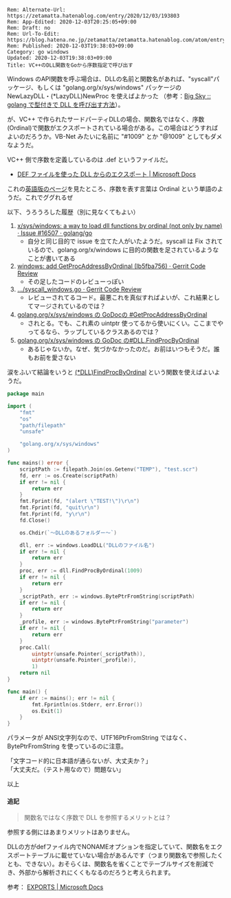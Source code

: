 ```header
Rem: Alternate-Url: https://zetamatta.hatenablog.com/entry/2020/12/03/193803
Rem: App-Edited: 2020-12-03T20:25:05+09:00
Rem: Draft: no
Rem: Url-To-Edit: https://blog.hatena.ne.jp/zetamatta/zetamatta.hatenablog.com/atom/entry/26006613660006669
Rem: Published: 2020-12-03T19:38:03+09:00
Category: go windows
Updated: 2020-12-03T19:38:03+09:00
Title: VC++のDLL関数をGoから序数指定で呼び出す
```
Windows のAPI関数を呼ぶ場合は、DLLの名前と関数名があれば、"syscall"パッケージ、もしくは "golang.org/x/sys/windows" パッケージの NewLazyDLL・(*LazyDLL)NewProc を使えばよかった
（参考：[Big Sky :: golang で型付きで DLL を呼び出す方法](https://mattn.kaoriya.net/software/lang/go/20160926174552.htm)）。

が、VC++ で作られたサードパーティDLLの場合、関数名ではなく、序数(Ordinal)で関数がエクスポートされている場合がある。この場合はどうすればよいのだろうか。VB-Net みたいに名前に "#1009" とか "@1009" としてもダメなようだ。

VC++ 側で序数を定義しているのは .def というファイルだ。

* [DEF ファイルを使った DLL からのエクスポート | Microsoft Docs](https://docs.microsoft.com/ja-jp/cpp/build/exporting-from-a-dll-using-def-files?view=msvc-160)

これの[英語版のページ](https://docs.microsoft.com/ja-jp/cpp/build/exporting-from-a-dll-using-def-files?view=msvc-160)を見たところ、序数を表す言葉は Ordinal という単語のようだ。これでググれるぜ

以下、うろうろした履歴（別に見なくてもよい）

1. [x/sys/windows: a way to load dll functions by ordinal (not only by name) · Issue #16507 · golang/go](https://github.com/golang/go/issues/16507)
    * 自分と同じ目的で issue を立てた人がいたようだ。syscall は Fix されているので、golang.org/x/windows に目的の関数を足されているようなことが書いてある
2. [windows: add GetProcAddressByOrdinal (Ib5fba756) · Gerrit Code Review](https://go-review.googlesource.com/c/sys/+/70690/)
    * その足したコードのレビューっぽい
3. […/syscall_windows.go · Gerrit Code Review](https://go-review.googlesource.com/c/sys/+/70690/5/windows/syscall_windows.go)
    * レビューされてるコード。最悪これを真似すればよいが、これ結果としてマージされているのでは？
4. [golang.org/x/sys/windows の GoDocの #GetProcAddressByOrdinal](https://godoc.org/golang.org/x/sys/windows#GetProcAddressByOrdinal)
    * されとる。でも、これ素の uintptr 使ってるから使いにくい。ここまでやってるなら、ラップしているクラスあるのでは？
5. [golang.org/x/sys/windows の GoDoc の#DLL.FindProcByOrdinal](https://godoc.org/golang.org/x/sys/windows#DLL.FindProcByOrdinal)
    * あるじゃないか。なぜ、気づかなかったのだ。お前はいつもそうだ。誰もお前を愛さない

涙をふいて結論をいうと [(*DLL)FindProcByOrdinal](https://godoc.org/golang.org/x/sys/windows#DLL.FindProcByOrdinal) という関数を使えばよいようだ。

```go
package main

import (
	"fmt"
	"os"
	"path/filepath"
	"unsafe"

	"golang.org/x/sys/windows"
)

func mains() error {
	scriptPath := filepath.Join(os.Getenv("TEMP"), "test.scr")
	fd, err := os.Create(scriptPath)
	if err != nil {
		return err
	}
	fmt.Fprint(fd, "(alert \"TEST!\")\r\n")
	fmt.Fprint(fd, "quit\r\n")
	fmt.Fprint(fd, "y\r\n")
	fd.Close()

	os.Chdir(`～DLLのあるフォルダー～`)

	dll, err := windows.LoadDLL("DLLのファイル名")
	if err != nil {
		return err
	}
	proc, err := dll.FindProcByOrdinal(1009)
	if err != nil {
		return err
	}
	_scriptPath, err := windows.BytePtrFromString(scriptPath)
	if err != nil {
		return err
	}
	_profile, err := windows.BytePtrFromString("parameter")
	if err != nil {
		return err
	}
	proc.Call(
		uintptr(unsafe.Pointer(_scriptPath)),
		uintptr(unsafe.Pointer(_profile)),
		1)
	return nil
}

func main() {
	if err := mains(); err != nil {
		fmt.Fprintln(os.Stderr, err.Error())
		os.Exit(1)
	}
}
```

パラメータが ANSI文字列なので、UTF16PtrFromString ではなく、BytePtrFromString を使っているのに注意。

「文字コード的に日本語が通らないが、大丈夫か？」  
「大丈夫だ。（テスト用なので）問題ない」

以上

#### 追記

> 関数名ではなく序数で DLL を参照するメリットとは？

参照する側にはあまりメリットはありません。

DLLの方がdefファイル内でNONAMEオプションを指定していて、関数名をエクスポートテーブルに載せていない場合があるんです（つまり関数名で参照したくとも、できない）。おそらくは、関数名を省くことでテーブルサイズを削減でき、外部から解析されにくくもなるのだろうと考えられます。

参考：
[EXPORTS | Microsoft Docs](https://docs.microsoft.com/ja-jp/cpp/build/reference/exports?view=msvc-160)
